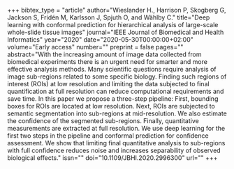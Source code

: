 +++
bibtex_type = "article"
author="Wieslander H., Harrison P, Skogberg G, Jackson S, Fridén M, Karlsson J, Spjuth O, and Wählby C."
title="Deep learning with conformal prediction for hierarchical analysis of large-scale whole-slide tissue images"
journal="IEEE Journal of Biomedical and Health Informatics"
year="2020"
date="2020-05-30T00:00:00+02:00"
volume="Early access"
number=""
preprint = false
pages=""
abstract="With the increasing amount of image data collected from biomedical experiments there is an urgent need for smarter and more effective analysis methods. Many scientific questions require analysis of image sub-regions related to some specific biology. Finding such regions of interest (ROIs) at low resolution and limiting the data subjected to final quantification at full resolution can reduce computational requirements and save time. In this paper we propose a three-step pipeline: First, bounding boxes for ROIs are located at low resolution. Next, ROIs are subjected to semantic segmentation into sub-regions at mid-resolution. We also estimate the confidence of the segmented sub-regions. Finally, quantitative measurements are extracted at full resolution. We use deep learning for the first two steps in the pipeline and conformal prediction for confidence assessment. We show that limiting final quantitative analysis to sub-regions with full confidence reduces noise and increases separability of observed biological effects."
issn=""
doi="10.1109/JBHI.2020.2996300"
url=""
+++

